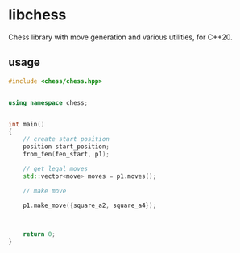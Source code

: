 # libchess

Chess library with move generation and various utilities, for C++20.

## usage

```cpp
#include <chess/chess.hpp>


using namespace chess;


int main()
{
	// create start position
	position start_position;
	from_fen(fen_start, p1);

	// get legal moves
	std::vector<move> moves = p1.moves();

	// make move
	
	p1.make_move({square_a2, square_a4});



	return 0;
}
```